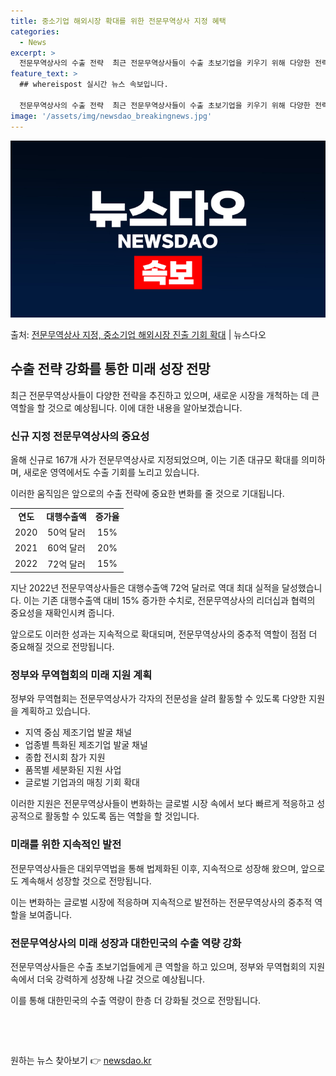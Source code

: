```yaml
---
title: 중소기업 해외시장 확대를 위한 전문무역상사 지정 혜택
categories:
  - News
excerpt: >
  전문무역상사의 수출 전략  최근 전문무역상사들이 수출 초보기업을 키우기 위해 다양한 전략을 추진하고 있습니다…
feature_text: >
  ## whereispost 실시간 뉴스 속보입니다.

  전문무역상사의 수출 전략  최근 전문무역상사들이 수출 초보기업을 키우기 위해 다양한 전략을 추진하고 있습니다…
image: '/assets/img/newsdao_breakingnews.jpg'
---
```


![뉴스다오 속보](/assets/img/newsdao_breakingnews.jpg)

<p>출처: <a href="https://newsdao.kr/4634" rel="dofollow">전문무역상사 지정, 중소기업 해외시장 진출 기회 확대</a> | 뉴스다오</p>

<h2 data-ke-size="size26">수출 전략 강화를 통한 미래 성장 전망</h2>
<p data-ke-size="size16">최근 전문무역상사들이 다양한 전략을 추진하고 있으며, 새로운 시장을 개척하는 데 큰 역할을 할 것으로 예상됩니다. 이에 대한 내용을 알아보겠습니다.</p>

<h3>신규 지정 전문무역상사의 중요성</h3>
<p data-ke-size="size16">올해 신규로 167개 사가 전문무역상사로 지정되었으며, 이는 기존 대규모 확대를 의미하며, 새로운 영역에서도 수출 기회를 노리고 있습니다.</p>
<p data-ke-size="size16">이러한 움직임은 앞으로의 수출 전략에 중요한 변화를 줄 것으로 기대됩니다.</p>

<table>
  <tr>
    <td style="text-align: center; height: 17px;"><b>연도</b></td>
    <td style="text-align: center; height: 17px;"><b>대행수출액</b></td>
    <td style="text-align: center; height: 17px;"><b>증가율</b></td>
  </tr>
  <tr>
    <td style="text-align: center; height: 17px;">2020</td>
    <td style="text-align: center; height: 17px;">50억 달러</td>
    <td style="text-align: center; height: 17px;">15%</td>
  </tr>
  <tr>
    <td style="text-align: center; height: 17px;">2021</td>
    <td style="text-align: center; height: 17px;">60억 달러</td>
    <td style="text-align: center; height: 17px;">20%</td>
  </tr>
  <tr>
    <td style="text-align: center; height: 17px;">2022</td>
    <td style="text-align: center; height: 17px;">72억 달러</td>
    <td style="text-align: center; height: 17px;">15%</td>
  </tr>
</table>
<p data-ke-size="size16">지난 2022년 전문무역상사들은 대행수출액 72억 달러로 역대 최대 실적을 달성했습니다. 이는 기존 대행수출액 대비 15% 증가한 수치로, 전문무역상사의 리더십과 협력의 중요성을 재확인시켜 줍니다.</p>
<p data-ke-size="size16">앞으로도 이러한 성과는 지속적으로 확대되며, 전문무역상사의 중추적 역할이 점점 더 중요해질 것으로 전망됩니다.</p>

<h3>정부와 무역협회의 미래 지원 계획</h3>
<p data-ke-size="size16">정부와 무역협회는 전문무역상사가 각자의 전문성을 살려 활동할 수 있도록 다양한 지원을 계획하고 있습니다.</p>
<ul>
  <li>지역 중심 제조기업 발굴 채널</li>
  <li>업종별 특화된 제조기업 발굴 채널</li>
  <li>종합 전시회 참가 지원</li>
  <li>품목별 세분화된 지원 사업</li>
  <li>글로벌 기업과의 매칭 기회 확대</li>
</ul>
<p data-ke-size="size16">이러한 지원은 전문무역상사들이 변화하는 글로벌 시장 속에서 보다 빠르게 적응하고 성공적으로 활동할 수 있도록 돕는 역할을 할 것입니다.</p>

<h3>미래를 위한 지속적인 발전</h3>
<p data-ke-size="size16">전문무역상사들은 대외무역법을 통해 법제화된 이후, 지속적으로 성장해 왔으며, 앞으로도 계속해서 성장할 것으로 전망됩니다.</p>
<p data-ke-size="size16">이는 변화하는 글로벌 시장에 적응하며 지속적으로 발전하는 전문무역상사의 중추적 역할을 보여줍니다.</p>

<h3>전문무역상사의 미래 성장과 대한민국의 수출 역량 강화</h3>
<p data-ke-size="size16">전문무역상사들은 수출 초보기업들에게 큰 역할을 하고 있으며, 정부와 무역협회의 지원 속에서 더욱 강력하게 성장해 나갈 것으로 예상됩니다.</p>
<p data-ke-size="size16">이를 통해 대한민국의 수출 역량이 한층 더 강화될 것으로 전망됩니다.</p>

<p data-ke-size="size16">&nbsp;</p>
<p data-ke-size="size16">&nbsp;</p> 

원하는 뉴스 찾아보기 👉 <a href="https://newsdao.kr" rel="dofollow">newsdao.kr</a>


